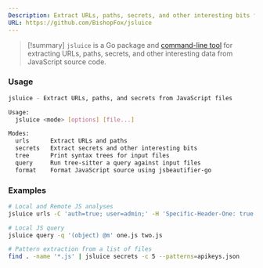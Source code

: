 ```yaml
---
Description: Extract URLs, paths, secrets, and other interesting bits from JavaScript
URL: https://github.com/BishopFox/jsluice
---
```

>[!summary]
`jsluice` is a Go package and [command-line tool](https://github.com/BishopFox/jsluice/blob/main/cmd/jsluice) for extracting URLs, paths, secrets, and other interesting data from JavaScript source code.

### Usage

```sh
jsluice - Extract URLs, paths, and secrets from JavaScript files

Usage:
  jsluice <mode> [options] [file...]

Modes:
  urls      Extract URLs and paths
  secrets   Extract secrets and other interesting bits
  tree      Print syntax trees for input files
  query     Run tree-sitter a query against input files
  format    Format JavaScript source using jsbeautifier-go
```

### Examples

```sh
# Local and Remote JS analyses 
jsluice urls -C 'auth=true; user=admin;' -H 'Specific-Header-One: true' -H 'Specific-Header-Two: false' local_file.js https://remote.host/example.js

# Local JS query
jsluice query -q '(object) @m' one.js two.js

# Pattern extraction from a list of files
find . -name '*.js' | jsluice secrets -c 5 --patterns=apikeys.json
```

